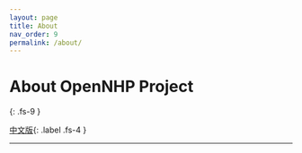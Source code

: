 ```yaml
---
layout: page
title: About
nav_order: 9
permalink: /about/
---
```


# About OpenNHP Project
{: .fs-9 }

[中文版](/zh-cn/about/){: .label .fs-4 }

---


